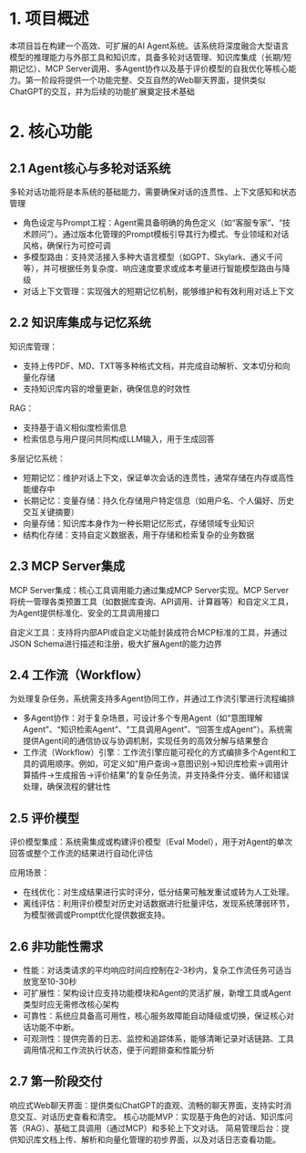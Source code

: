 # 1. 项目概述
本项目旨在构建一个高效、可扩展的AI Agent系统。该系统将深度融合大型语言模型的推理能力与外部工具和知识库，具备多轮对话管理、知识库集成（长期/短期记忆）、MCP Server调用、多Agent协作以及基于评价模型的自我优化等核心能力。第一阶段将提供一个功能完整、交互自然的Web聊天界面，提供类似ChatGPT的交互，并为后续的功能扩展奠定技术基础

# 2. 核心功能
## 2.1 Agent核心与多轮对话系统
多轮对话功能将是本系统的基础能力，需要确保对话的连贯性、上下文感知和状态管理

- 角色设定与Prompt工程：Agent需具备明确的角色定义（如“客服专家”、“技术顾问”）。通过版本化管理的Prompt模板引导其行为模式、专业领域和对话风格，确保行为可控可调
- 多模型路由：支持灵活接入多种大语言模型（如GPT、Skylark、通义千问等），并可根据任务复杂度、响应速度要求或成本考量进行智能模型路由与降级
- 对话上下文管理：实现强大的短期记忆机制，能够维护和有效利用对话上下文

## 2.2 知识库集成与记忆系统
知识库管理：
- 支持上传PDF、MD、TXT等多种格式文档，并完成自动解析、文本切分和向量化存储
- 支持知识库内容的增量更新，确保信息的时效性

RAG：
- 支持基于语义相似度检索信息
- 检索信息与用户提问共同构成LLM输入，用于生成回答

多层记忆系统：
- 短期记忆：维护对话上下文，保证单次会话的连贯性，通常存储在内存或高性能缓存中
- 长期记忆：变量存储：持久化存储用户特定信息（如用户名、个人偏好、历史交互关键摘要）
- 向量存储：知识库本身作为一种长期记忆形式，存储领域专业知识
- 结构化存储：支持自定义数据表，用于存储和检索复杂的业务数据

## 2.3 MCP Server集成
MCP Server集成：核心工具调用能力通过集成MCP Server实现。MCP Server将统一管理各类预置工具（如数据库查询、API调用、计算器等）和自定义工具，为Agent提供标准化、安全的工具调用接口

自定义工具：支持将内部API或自定义功能封装成符合MCP标准的工具，并通过JSON Schema进行描述和注册，极大扩展Agent的能力边界

## 2.4 工作流（Workflow）
为处理复杂任务，系统需支持多Agent协同工作，并通过工作流引擎进行流程编排

- 多Agent协作：对于复杂场景，可设计多个专用Agent（如“意图理解Agent”、“知识检索Agent”、“工具调用Agent”、“回答生成Agent”）。系统需提供Agent间的通信协议与协调机制，实现任务的高效分解与结果整合
- 工作流（Workflow）引擎：工作流引擎应能可视化的方式编排多个Agent和工具的调用顺序。例如，可定义如“用户查询→意图识别→知识库检索→调用计算插件→生成报告→评价结果”的复杂任务流，并支持条件分支、循环和错误处理，确保流程的健壮性

## 2.5 评价模型
评价模型集成：系统需集成或构建评价模型（Eval Model），用于对Agent的单次回答或整个工作流的结果进行自动化评估

应用场景：
- 在线优化：对生成结果进行实时评分，低分结果可触发重试或转为人工处理。
- 离线评估：利用评价模型对历史对话数据进行批量评估，发现系统薄弱环节，为模型微调或Prompt优化提供数据支持。

## 2.6 非功能性需求
- 性能：对话类请求的平均响应时间应控制在2-3秒内，复杂工作流任务可适当放宽至10-30秒
- 可扩展性：架构设计应支持功能模块和Agent的灵活扩展，新增工具或Agent类型时应无需修改核心架构
- 可靠性：系统应具备高可用性，核心服务故障能自动降级或切换，保证核心对话功能不中断。
- 可观测性：提供完善的日志、监控和追踪体系，能够清晰记录对话链路、工具调用情况和工作流执行状态，便于问题排查和性能分析

## 2.7 第一阶段交付
响应式Web聊天界面：提供类似ChatGPT的直观、流畅的聊天界面，支持实时消息交互、对话历史查看和清空。
核心功能MVP：实现基于角色的对话、知识库问答（RAG）、基础工具调用（通过MCP）和多轮上下文对话。
简易管理后台：提供知识库文档上传、解析和向量化管理的初步界面，以及对话日志查看功能。



